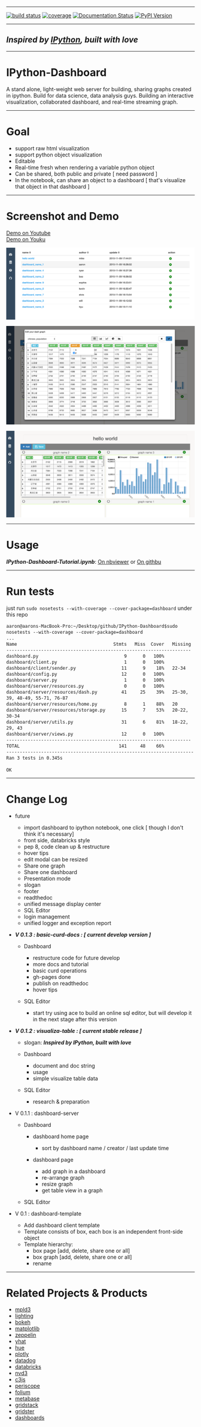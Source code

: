 -----

[![build status](https://api.travis-ci.org/litaotao/IPython-Dashboard.svg?branch=v-0.2-dashboard-server)](https://travis-ci.org/litaotao/IPython-Dashboard)  [![coverage](https://coveralls.io/repos/litaotao/IPython-Dashboard/badge.svg?branch=v-0.2-dashboard-server&service=github)](https://coveralls.io/r/litaotao/IPython-Dashboard)  [![Documentation Status](https://readthedocs.org/projects/ipython-dashboard/badge/?version=latest)](http://ipython-dashboard.readthedocs.org/en/latest/?badge=latest)   [![PyPI Version](http://img.shields.io/pypi/v/IPython-Dashboard.svg)](https://pypi.python.org/pypi/IPython-Dashboard)


-----

## ***Inspired by [IPython](http://ipython.org/), built with love***

-----

# IPython-Dashboard
A stand alone, light-weight web server for building, sharing graphs created in ipython. Build for data science, data analysis guys. Building an interactive visualization, collaborated dashboard, and real-time streaming graph.

-----

# Goal

- support raw html visualization
- support python object visualization
- Editable
- Real-time fresh when rendering a variable python object
- Can be shared, both public and private [ need password ]
- In the notebook, can share an object to a dashboard [ that's visualize that object in that dashboard ]

-----

# Screenshot and Demo

[Demo on Youtube](https://youtu.be/LOWBEYDkn90)     
[Demo on Youku](http://v.youku.com/v_show/id_XMTM3MTc5MTAwMA)

![demo](docs/template-screenshot-0.1.2-1.jpg)

![demo](docs/template-screenshot-0.1.2-2.jpg)

![demo](docs/template-screenshot-0.1.2-3.jpg)

-----


# Usage

***IPython-Dashboard-Tutorial.ipynb***: [On nbviewer](http://nbviewer.ipython.org/github/litaotao/IPython-Dashboard/blob/v-0.1.2-visualiza-table/docs/IPython-Dashboard-Tutorial.ipynb) or [On githbu](https://github.com/litaotao/IPython-Dashboard/blob/v-0.1.2-visualiza-table/docs/IPython-Dashboard-Tutorial.ipynb)


-----


# Run tests

just run `sudo nosetests --with-coverage --cover-package=dashboard` under this repo

```
aaron@aarons-MacBook-Pro:~/Desktop/github/IPython-Dashboard$sudo nosetests --with-coverage --cover-package=dashboard
...
Name                                    Stmts   Miss  Cover   Missing
---------------------------------------------------------------------
dashboard.py                                9      0   100%
dashboard/client.py                         1      0   100%
dashboard/client/sender.py                 11      9    18%   22-34
dashboard/config.py                        12      0   100%
dashboard/server.py                         1      0   100%
dashboard/server/resources.py               0      0   100%
dashboard/server/resources/dash.py         41     25    39%   25-30, 39, 48-49, 55-71, 76-87
dashboard/server/resources/home.py          8      1    88%   20
dashboard/server/resources/storage.py      15      7    53%   20-22, 30-34
dashboard/server/utils.py                  31      6    81%   18-22, 29, 43
dashboard/server/views.py                  12      0   100%
---------------------------------------------------------------------
TOTAL                                     141     48    66%
----------------------------------------------------------------------
Ran 3 tests in 0.345s

OK
```

-----

# Change Log



- future
    + import dashboard to ipython notebook, one click [ though I don't think it's necessary]
    + front side, databricks style
    + pep 8, code clean up & restructure
    + hover tips
    + edit modal can be resized
    + Share one graph
    + Share one dashboard
    + Presentation mode
    + slogan
    + footer
    + readthedoc
    + unified message display center
    + SQL Editor
    + login management
    + unified logger and exception report


- ***V 0.1.3 : basic-curd-docs : [ current develop version ]***

    - Dashboard
        + restructure code for future develop
        + more docs and tutorial
        + basic curd operations
        + gh-pages done
        + publish on readthedoc
        + hover tips

    - SQL Editor
        + start try using ace to build an online sql editor, but will develop it in the next stage after this version


- ***V 0.1.2 : visualiza-table : [ current stable release ]***
    - slogan: ***Inspired by IPython, built with love***

    - Dashboard
        + document and doc string
        + usage
        + simple visualize table data

    - SQL Editor
        + research & preparation


- V 0.1.1 : dashboard-server   
    - Dashboard
        - dashboard home page
            + sort by dashboard name / creator / last update time

        - dashboard page
            + add graph in a dashboard
            + re-arrange graph
            + resize graph
            + get table view in a graph

    - SQL Editor


- V 0.1 : dashboard-template
    + Add dashboard client template
    + Template consists of box, each box is an independent front-side object
    + Template hierarchy:
        + box page [add, delete, share one or all]
        + box graph [add, delete, share one or all]
        + rename

-----


# Related Projects & Products

- [mpld3](https://github.com/jakevdp/mpld3)
- [lighting](http://lightning-viz.org/)
- [bokeh](http://bokeh.pydata.org/en/latest/)
- [matplotlib](http://matplotlib.org)
- [zeppelin](https://github.com/apache/incubator-zeppelin)
- [yhat](https://github.com/yhat/rodeo)
- [hue](https://github.com/cloudera/hue)
- [plotly](https://github.com/plotly/dashboards)
- [datadog](https://www.datadoghq.com)
- [databricks](https://databricks.com/)
- [nvd3](http://nvd3.org/)
- [c3js](http://c3js.org/)
- [periscope](http://periscope.io)
- [folium](https://github.com/python-visualization/folium)
- [metabase](http://www.metabase.com/)
- [gridstack](https://github.com/troolee/gridstack.js)
- [gridster](http://gridster.net/)
- [dashboards](https://github.com/jupyter-incubator/dashboards)
